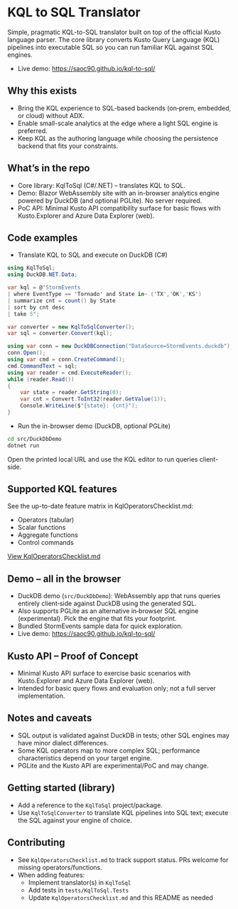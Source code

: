 # KQL to SQL Translator 

Simple, pragmatic KQL-to-SQL translator built on top of the official Kusto language parser. The core library converts Kusto Query Language (KQL) pipelines into executable SQL so you can run familiar KQL against SQL engines.

- Live demo: https://saoc90.github.io/kql-to-sql/

## Why this exists

- Bring the KQL experience to SQL-based backends (on‑prem, embedded, or cloud) without ADX.
- Enable small-scale analytics at the edge where a light SQL engine is preferred.
- Keep KQL as the authoring language while choosing the persistence backend that fits your constraints.

## What’s in the repo

- Core library: KqlToSql (C#/.NET) – translates KQL to SQL.
- Demo: Blazor WebAssembly site with an in-browser analytics engine powered by DuckDB (and optional PGLite). No server required.
- PoC API: Minimal Kusto API compatibility surface for basic flows with Kusto.Explorer and Azure Data Explorer (web).

## Code examples

- Translate KQL to SQL and execute on DuckDB (C#)

```csharp
using KqlToSql;
using DuckDB.NET.Data;

var kql = @"StormEvents
| where EventType == 'Tornado' and State in~ ('TX','OK','KS')
| summarize cnt = count() by State
| sort by cnt desc
| take 5";

var converter = new KqlToSqlConverter();
var sql = converter.Convert(kql);

using var conn = new DuckDBConnection("DataSource=StormEvents.duckdb");
conn.Open();
using var cmd = conn.CreateCommand();
cmd.CommandText = sql;
using var reader = cmd.ExecuteReader();
while (reader.Read())
{
    var state = reader.GetString(0);
    var cnt = Convert.ToInt32(reader.GetValue(1));
    Console.WriteLine($"{state}: {cnt}");
}
```

- Run the in-browser demo (DuckDB, optional PGLite)

```bash
cd src/DuckDbDemo
dotnet run
```

Open the printed local URL and use the KQL editor to run queries client-side.

## Supported KQL features

See the up-to-date feature matrix in KqlOperatorsChecklist.md:
- Operators (tabular)
- Scalar functions
- Aggregate functions
- Control commands

[View KqlOperatorsChecklist.md](./KqlOperatorsChecklist.md)

## Demo – all in the browser

- DuckDB demo (`src/DuckDbDemo`): WebAssembly app that runs queries entirely client‑side against DuckDB using the generated SQL.
- Also supports PGLite as an alternative in‑browser SQL engine (experimental). Pick the engine that fits your footprint.
- Bundled StormEvents sample data for quick exploration.
- Live demo: https://saoc90.github.io/kql-to-sql/

## Kusto API – Proof of Concept

- Minimal Kusto API surface to exercise basic scenarios with Kusto.Explorer and Azure Data Explorer (web).
- Intended for basic query flows and evaluation only; not a full server implementation.

## Notes and caveats

- SQL output is validated against DuckDB in tests; other SQL engines may have minor dialect differences.
- Some KQL operators map to more complex SQL; performance characteristics depend on your target engine.
- PGLite and the Kusto API are experimental/PoC and may change.

## Getting started (library)

- Add a reference to the `KqlToSql` project/package.
- Use `KqlToSqlConverter` to translate KQL pipelines into SQL text; execute the SQL against your engine of choice.

## Contributing

- See `KqlOperatorsChecklist.md` to track support status. PRs welcome for missing operators/functions.
- When adding features:
  - Implement translator(s) in `KqlToSql`
  - Add tests in `tests/KqlToSql.Tests`
  - Update `KqlOperatorsChecklist.md` and this README as needed
